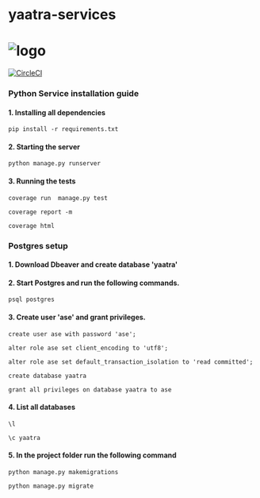 # yaatra-services

# ![logo](https://trello-attachments.s3.amazonaws.com/5e9b3762dfe630697c136b9c/5ea33c100871825f327b199c/af631dde2a10ac5a1b091efc3261a878/yaatra.png)

[![CircleCI](https://circleci.com/gh/skarode96/yaatra-services/tree/master.svg?style=svg)](https://circleci.com/gh/skarode96/yaatra-services/tree/master)

### Python Service installation guide

#### 1. Installing all dependencies
`pip install -r requirements.txt`

#### 2. Starting the server
`python manage.py runserver`

#### 3. Running the tests
`coverage run  manage.py test`

`coverage report -m`

`coverage html`

### Postgres setup

#### 1. Download Dbeaver and create database 'yaatra'

#### 2. Start Postgres and run the following commands.

`psql postgres`

#### 3. Create user 'ase' and grant privileges.

`create user ase with password 'ase';`

`alter role ase set client_encoding to 'utf8';`

`alter role ase set default_transaction_isolation to 'read committed';`

`create database yaatra`
 
`grant all privileges on database yaatra to ase`

#### 4. List all databases

`\l` 

`\c yaatra` 

#### 5. In the project folder run the following command

`python manage.py makemigrations`

`python manage.py migrate`
